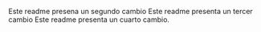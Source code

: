 Este readme presena un segundo cambio
Este readme presenta un tercer cambio
Este readme presenta un cuarto cambio.

